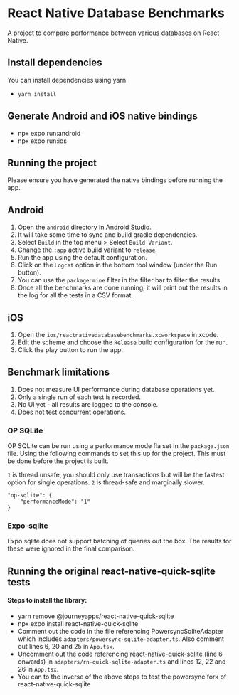 # React Native Database Benchmarks

A project to compare performance between various databases on React Native.

## Install dependencies

You can install dependencies using yarn

- `yarn install`

## Generate Android and iOS native bindings

- npx expo run:android
- npx expo run:ios

## Running the project

Please ensure you have generated the native bindings before running the app.

## Android

1. Open the `android` directory in Android Studio.
2. It will take some time to sync and build gradle dependencies.
3. Select `Build` in the top menu > Select `Build Variant`.
4. Change the `:app` active build variant to `release`.
5. Run the app using the default configuration.
6. Click on the `Logcat` option in the bottom tool window (under the Run button).
7. You can use the `package:mine` filter in the filter bar to filter the results.
8. Once all the benchmarks are done running, it will print out the results in the log for all the tests in a CSV format.

## iOS

1. Open the `ios/reactnativedatabasebenchmarks.xcworkspace` in xcode.
2. Edit the scheme and choose the `Release` build configuration for the run.
3. Click the play button to run the app.

## Benchmark limitations

1. Does not measure UI performance during database operations yet.
2. Only a single run of each test is recorded.
3. No UI yet - all results are logged to the console.
4. Does not test concurrent operations.

### OP SQLite

OP SQLite can be run using a performance mode fla set in the `package.json` file. Using the following commands to set this up for the project. This must be done before the project is built.

`1` is thread unsafe, you should only use transactions but will be the fastest option for single operations. `2` is thread-safe and marginally slower.

```
"op-sqlite": {
    "performanceMode": "1"
}
```

### Expo-sqlite

Expo sqlite does not support batching of queries out the box. The results for these were ignored in the final comparison.

## Running the original react-native-quick-sqlite tests

#### Steps to install the library:

- yarn remove @journeyapps/react-native-quick-sqlite
- npx expo install react-native-quick-sqlite
- Comment out the code in the file referencing PowersyncSqliteAdapter which includes `adapters/powersync-sqlite-adapter.ts`. Also comment out lines 6, 20 and 25 in `App.tsx`.
- Uncomment out the code referencing react-native-quick-sqlite (line 6 onwards) in `adapters/rn-quick-sqlite-adapter.ts` and lines 12, 22 and 26 in `App.tsx`.
- You can to the inverse of the above steps to test the powersync fork of react-native-quick-sqlite
